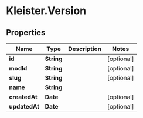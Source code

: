 # Kleister.Version

## Properties

Name | Type | Description | Notes
------------ | ------------- | ------------- | -------------
**id** | **String** |  | [optional] 
**modId** | **String** |  | [optional] 
**slug** | **String** |  | [optional] 
**name** | **String** |  | 
**createdAt** | **Date** |  | [optional] 
**updatedAt** | **Date** |  | [optional] 


